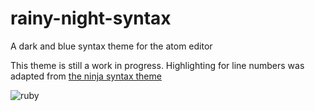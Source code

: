 rainy-night-syntax
==================

A dark and blue syntax theme for the atom editor

This theme is still a work in progress. Highlighting for line numbers was adapted from [the ninja syntax theme](https://atom.io/themes/ninja-syntax)

![ruby](https://raw.github.com/calebmeyer/rainy-night-syntax/master/ruby_example.png)
